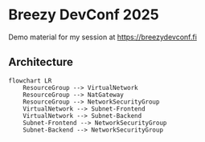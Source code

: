 # Breezy DevConf 2025

Demo material for my session at https://breezydevconf.fi

## Architecture

```mermaid
flowchart LR
    ResourceGroup --> VirtualNetwork
    ResourceGroup --> NatGateway
    ResourceGroup --> NetworkSecurityGroup
    VirtualNetwork --> Subnet-Frontend
    VirtualNetwork --> Subnet-Backend
    Subnet-Frontend --> NetworkSecurityGroup
    Subnet-Backend --> NetworkSecurityGroup 
```
